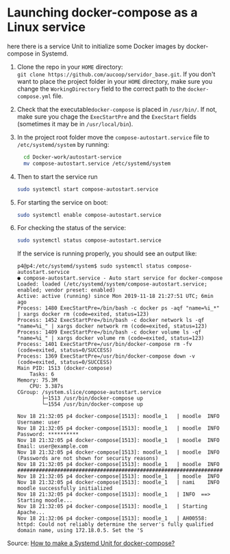 # Launching docker-compose as a Linux service

here there is a service Unit to initialize some Docker images by docker-compose in Systemd.

1. Clone the repo in your `HOME` directory:  
`git clone https://github.com/aucoop/servidor_base.git`. If you don't want to place the project folder in your `HOME` directory, make sure you change the `WorkingDirectory` field to the correct path to the `docker-compose.yml` file.

2. Check that the executable`docker-compose` is placed in `/usr/bin/`. If not, make sure you chage the `ExecStartPre` and the `ExecStart` fields (sometimes it may be in `/usr/local/bin`).

3. In the project root folder move the     `compose-autostart.service` file to `/etc/systemd/system` by running:  
      ```bash
        cd Docker-work/autostart-service
        mv compose-autostart.service /etc/systemd/system
      ```    

4. Then to start the service run
    ```bash
    sudo systemctl start compose-autostart.service
    ```
5. For starting the service on boot:
    ```bash
    sudo systemctl enable compose-autostart.service
    ```
6. For checking the status of the service:
    ```bash
    sudo systemctl status compose-autostart.service
    ```
    If the service is running properly, you should see an output like:
    ```
    p4@p4:/etc/systemd/system$ sudo systemctl status compose-autostart.service 
    ● compose-autostart.service - Auto start service for docker-compose
    Loaded: loaded (/etc/systemd/system/compose-autostart.service; enabled; vendor preset: enabled)
    Active: active (running) since Mon 2019-11-18 21:27:51 UTC; 6min ago
    Process: 1480 ExecStartPre=/bin/bash -c docker ps -aqf "name=%i_*" | xargs docker rm (code=exited, status=123)
    Process: 1452 ExecStartPre=/bin/bash -c docker network ls -qf "name=%i_" | xargs docker network rm (code=exited, status=123)
    Process: 1409 ExecStartPre=/bin/bash -c docker volume ls -qf "name=%i_" | xargs docker volume rm (code=exited, status=123)
    Process: 1401 ExecStartPre=/usr/bin/docker-compose rm -fv (code=exited, status=0/SUCCESS)
    Process: 1369 ExecStartPre=/usr/bin/docker-compose down -v (code=exited, status=0/SUCCESS)
    Main PID: 1513 (docker-compose)
        Tasks: 6
    Memory: 75.3M
        CPU: 3.387s
    CGroup: /system.slice/compose-autostart.service
            ├─1513 /usr/bin/docker-compose up
            └─1554 /usr/bin/docker-compose up

    Nov 18 21:32:05 p4 docker-compose[1513]: moodle_1   | moodle  INFO     Username: user
    Nov 18 21:32:05 p4 docker-compose[1513]: moodle_1   | moodle  INFO     Password: **********
    Nov 18 21:32:05 p4 docker-compose[1513]: moodle_1   | moodle  INFO     Email: user@example.com
    Nov 18 21:32:05 p4 docker-compose[1513]: moodle_1   | moodle  INFO   (Passwords are not shown for security reasons)
    Nov 18 21:32:05 p4 docker-compose[1513]: moodle_1   | moodle  INFO  ########################################################################
    Nov 18 21:32:05 p4 docker-compose[1513]: moodle_1   | moodle  INFO
    Nov 18 21:32:05 p4 docker-compose[1513]: moodle_1   | nami    INFO  moodle successfully initialized
    Nov 18 21:32:05 p4 docker-compose[1513]: moodle_1   | INFO  ==> Starting moodle...
    Nov 18 21:32:05 p4 docker-compose[1513]: moodle_1   | Starting Apache...
    Nov 18 21:32:06 p4 docker-compose[1513]: moodle_1   | AH00558: httpd: Could not reliably determine the server's fully qualified domain name, using 172.18.0.5. Set the 'S
    ```

Source: [How to make a Systemd Unit for docker-compose?](https://github.com/docker/compose/issues/4266)


